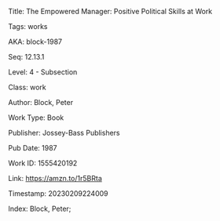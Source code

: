 Title:  The Empowered Manager: Positive Political Skills at Work

Tags:   works

AKA:    block-1987

Seq:    12.13.1

Level:  4 - Subsection

Class:  work

Author: Block, Peter

Work Type: Book

Publisher: Jossey-Bass Publishers

Pub Date: 1987

Work ID: 1555420192

Link:   https://amzn.to/1r5BRta

Timestamp: 20230209224009

Index:  Block, Peter; 
